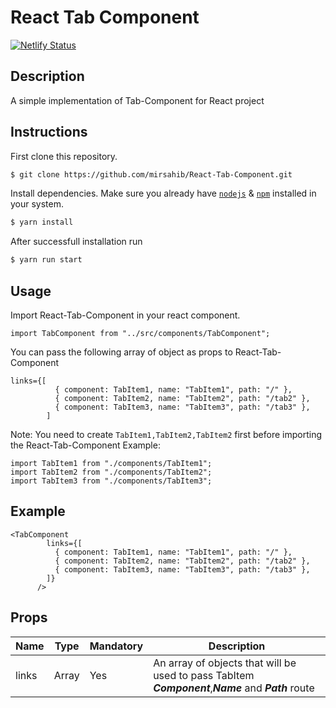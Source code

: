 # React Tab Component

[![Netlify Status](https://api.netlify.com/api/v1/badges/1bab735c-40a2-47b7-bfbd-cd900f79d7e1/deploy-status)](https://app.netlify.com/sites/dazzling-jang-dcf2d2/deploys)

## Description

A simple implementation of Tab-Component for React project

## Instructions

First clone this repository.

```bash
$ git clone https://github.com/mirsahib/React-Tab-Component.git
```

Install dependencies. Make sure you already have [`nodejs`](https://nodejs.org/en/) & [`npm`](https://www.npmjs.com/) installed in your system.

```bash
$ yarn install
```

After successfull installation run

```bash
$ yarn run start
```

## Usage

Import React-Tab-Component in your react component.

```
import TabComponent from "../src/components/TabComponent";
```

You can pass the following array of object as props to React-Tab-Component

```
links={[
          { component: TabItem1, name: "TabItem1", path: "/" },
          { component: TabItem2, name: "TabItem2", path: "/tab2" },
          { component: TabItem3, name: "TabItem3", path: "/tab3" },
        ]
```

Note: You need to create `TabItem1,TabItem2,TabItem2` first before importing the React-Tab-Component
Example:

```
import TabItem1 from "./components/TabItem1";
import TabItem2 from "./components/TabItem2";
import TabItem3 from "./components/TabItem3";
```

## Example

```
<TabComponent
        links={[
          { component: TabItem1, name: "TabItem1", path: "/" },
          { component: TabItem2, name: "TabItem2", path: "/tab2" },
          { component: TabItem3, name: "TabItem3", path: "/tab3" },
        ]}
      />
```

## Props

| Name  | Type  | Mandatory | Description                                                                                           |
| ----- | ----- | --------- | ----------------------------------------------------------------------------------------------------- |
| links | Array | Yes       | An array of objects that will be used to pass TabItem **_Component_**,**_Name_** and **_Path_** route |

